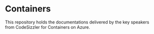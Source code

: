 # Containers
This repository holds the documentations delivered by the key speakers from CodeSizzler for Containers on Azure. 

